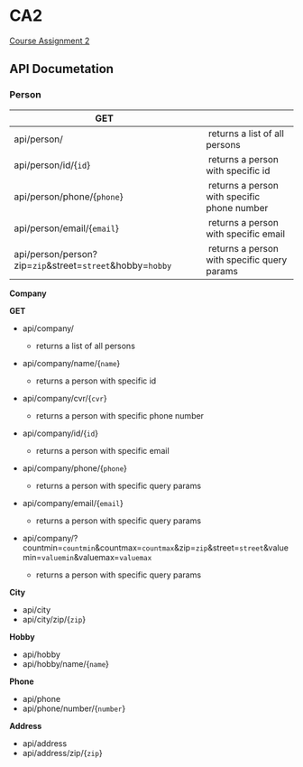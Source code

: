 # CA2

[Course Assignment 2](https://docs.google.com/document/d/1hHtsSG-cZxqjkq-Ii2bbdir-lmZDgvxUFwT6RHwPYCw/edit)


## API Documetation

### Person

| GET |  |
| --- | --- |
| api/person/                 | returns a list of all persons |
| api/person/id/{`id`}        | returns a person with specific id |
| api/person/phone/{`phone`}  | returns a person with specific phone number |
| api/person/email/{`email`}  | returns a person with specific email |
| api/person/person?zip=`zip`&street=`street`&hobby=`hobby` | returns a person with specific query params |

**Company**

**GET**
* api/company/
  * returns a list of all persons
  
* api/company/name/{`name`}
  * returns a person with specific id

* api/company/cvr/{`cvr`}
  * returns a person with specific phone number
  
* api/company/id/{`id`}
  * returns a person with specific email
  
* api/company/phone/{`phone`}
  * returns a person with specific query params
  
* api/company/email/{`email`}
  * returns a person with specific query params
  
* api/company/?countmin=`countmin`&countmax=`countmax`&zip=`zip`&street=`street`&valuemin=`valuemin`&valuemax=`valuemax` 
  * returns a person with specific query params


**City**

* api/city
* api/city/zip/{`zip`}

**Hobby**

* api/hobby
* api/hobby/name/{`name`}

**Phone**

* api/phone
* api/phone/number/{`number`}

**Address**

* api/address
* api/address/zip/{`zip`}
